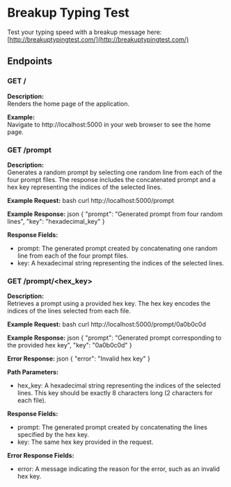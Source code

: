 # Breakup Typing Test
Test your typing speed with a breakup message here: [http://breakuptypingtest.com/](http://breakuptypingtest.com/)


## Endpoints

### GET /

**Description:**  
Renders the home page of the application.

**Example:**  
Navigate to http://localhost:5000 in your web browser to see the home page.

### GET /prompt

**Description:**  
Generates a random prompt by selecting one random line from each of the four prompt files. The response includes the concatenated prompt and a hex key representing the indices of the selected lines.

**Example Request:**
    bash
    curl http://localhost:5000/prompt

**Example Response:**
    json
    {
        "prompt": "Generated prompt from four random lines",
        "key": "hexadecimal_key"
    }

**Response Fields:**
- prompt: The generated prompt created by concatenating one random line from each of the four prompt files.
- key: A hexadecimal string representing the indices of the selected lines.

### GET /prompt/<hex_key>

**Description:**  
Retrieves a prompt using a provided hex key. The hex key encodes the indices of the lines selected from each file.

**Example Request:**
    bash
    curl http://localhost:5000/prompt/0a0b0c0d

**Example Response:**
    json
    {
        "prompt": "Generated prompt corresponding to the provided hex key",
        "key": "0a0b0c0d"
    }

**Error Response:**
    json
    {
        "error": "Invalid hex key"
    }

**Path Parameters:**
- hex_key: A hexadecimal string representing the indices of the selected lines. This key should be exactly 8 characters long (2 characters for each file).

**Response Fields:**
- prompt: The generated prompt created by concatenating the lines specified by the hex key.
- key: The same hex key provided in the request.

**Error Response Fields:**
- error: A message indicating the reason for the error, such as an invalid hex key.
